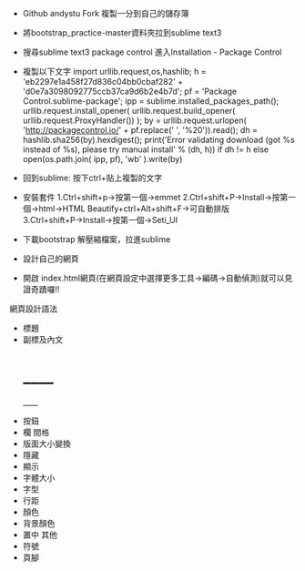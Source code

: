 * Github andystu   Fork 複製一分到自己的儲存簿

* 將bootstrap_practice-master資料夾拉到sublime text3

* 搜尋sublime text3 package control  進入Installation - Package Control
* 複製以下文字
import urllib.request,os,hashlib; h = 'eb2297e1a458f27d836c04bb0cbaf282' + 'd0e7a3098092775ccb37ca9d6b2e4b7d'; pf = 'Package Control.sublime-package'; ipp = sublime.installed_packages_path(); urllib.request.install_opener( urllib.request.build_opener( urllib.request.ProxyHandler()) ); by = urllib.request.urlopen( 'http://packagecontrol.io/' + pf.replace(' ', '%20')).read(); dh = hashlib.sha256(by).hexdigest(); print('Error validating download (got %s instead of %s), please try manual install' % (dh, h)) if dh != h else open(os.path.join( ipp, pf), 'wb' ).write(by)	

* 回到sublime: 按下ctrl+貼上複製的文字
* 安裝套件 1.Ctrl+shift+p→按第一個→emmet
           2.Ctrl+shift+P→Install→按第一個→html→HTML Beautify+ctrl+Alt+shift+F→可自動排版
           3.Ctrl+shift+P→Install→按第一個→Seti_UI

* 下載bootstrap 解壓縮檔案，拉進sublime

* 設計自己的網頁

* 開啟 index.html網頁(在網頁設定中選擇更多工具&rarr;編碼&rarr;自動偵測)就可以見證奇蹟囉!!

網頁設計語法
* 標題
  <head>
  <title>____</title>
* 副標及內文
  <body>
  <h1>____</h1>
  <p>____</p>
  </body>
* 按鈕
* 欄
  間格
* 版面大小變換
* 隱藏
* 顯示
* 字體大小
* 字型
* 行距
* 顏色
* 背景顏色
* 置中
  其他
* 符號
* 頁腳





